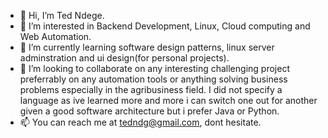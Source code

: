 - 👋 Hi, I’m Ted Ndege.
- 👀 I’m interested in Backend Development, Linux, Cloud computing and Web Automation.
- 🌱 I’m currently learning software design patterns, linux server adminstration and  ui design(for personal projects).
- 💞️ I’m looking to collaborate on any interesting challenging project preferrably on any automation tools or anything solving business problems especially in the agribusiness field. I did not specify a language as ive learned more and more i can switch one out for another given a good software architecture but i prefer Java or Python.
- 📫 You can reach me at tedndg@gmail.com, dont hesitate.

<!---
tedndege/tedndege is a ✨ special ✨ repository because its `README.md` (this file) appears on your GitHub profile.
You can click the Preview link to take a look at your changes.
--->

